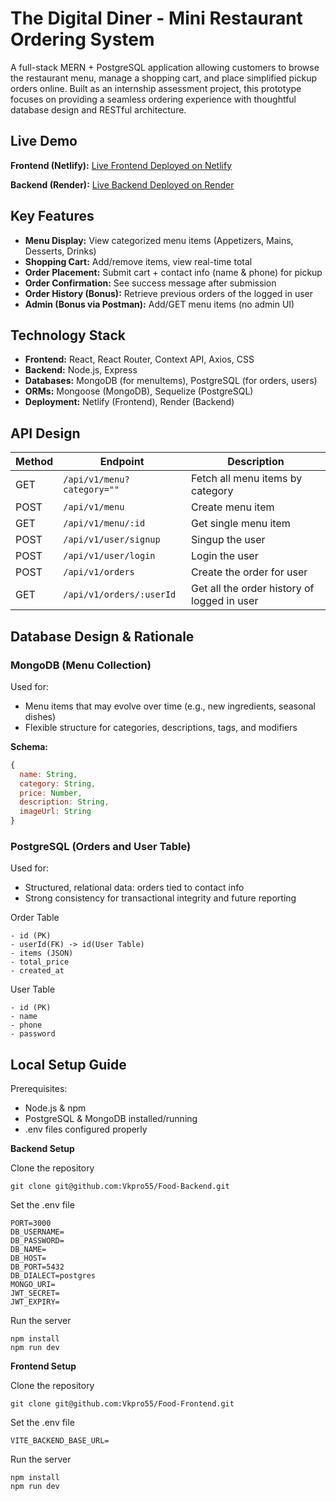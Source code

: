 # The Digital Diner - Mini Restaurant Ordering System

A full-stack MERN + PostgreSQL application allowing customers to browse the restaurant menu, manage a shopping cart, and place simplified pickup orders online. Built as an internship assessment project, this prototype focuses on providing a seamless ordering experience with thoughtful database design and RESTful architecture.

## Live Demo

**Frontend (Netlify):** [Live Frontend Deployed on Netlify](https://6805c22b94fa972d90daa813--fitemefood.netlify.app/)

**Backend (Render):**
[Live Backend Deployed on Render](https://food-backend-3mjr.onrender.com)

## Key Features

- **Menu Display:** View categorized menu items (Appetizers, Mains, Desserts, Drinks)
- **Shopping Cart:** Add/remove items, view real-time total
- **Order Placement:** Submit cart + contact info (name & phone) for pickup
- **Order Confirmation:** See success message after submission
- **Order History (Bonus):** Retrieve previous orders of the logged in user
- **Admin (Bonus via Postman):** Add/GET menu items (no admin UI)

## Technology Stack

- **Frontend:** React, React Router, Context API, Axios, CSS
- **Backend:** Node.js, Express
- **Databases:** MongoDB (for menuItems), PostgreSQL (for orders, users)
- **ORMs:** Mongoose (MongoDB), Sequelize (PostgreSQL)
- **Deployment:** Netlify (Frontend), Render (Backend)

## API Design

| Method | Endpoint                   | Description                                 |
| ------ | -------------------------- | ------------------------------------------- |
| GET    | `/api/v1/menu?category=""` | Fetch all menu items by category            |
| POST   | `/api/v1/menu`             | Create menu item                            |
| GET    | `/api/v1/menu/:id`         | Get single menu item                        |
| POST   | `/api/v1/user/signup`      | Singup the user                             |
| POST   | `/api/v1/user/login`       | Login the user                              |
| POST   | `/api/v1/orders`           | Create the order for user                   |
| GET    | `/api/v1/orders/:userId`   | Get all the order history of logged in user |

## Database Design & Rationale

### MongoDB (Menu Collection)

Used for:

- Menu items that may evolve over time (e.g., new ingredients, seasonal dishes)
- Flexible structure for categories, descriptions, tags, and modifiers

**Schema:**

```js
{
  name: String,
  category: String,
  price: Number,
  description: String,
  imageUrl: String
}
```

### PostgreSQL (Orders and User Table)

Used for:

- Structured, relational data: orders tied to contact info
- Strong consistency for transactional integrity and future reporting

Order Table

```
- id (PK)
- userId(FK) -> id(User Table)
- items (JSON)
- total_price
- created_at

```

User Table

```
- id (PK)
- name
- phone
- password
```

## Local Setup Guide

Prerequisites:

- Node.js & npm
- PostgreSQL & MongoDB installed/running
- .env files configured properly

**Backend Setup**

Clone the repository

```
git clone git@github.com:Vkpro55/Food-Backend.git
```

Set the .env file

```
PORT=3000
DB_USERNAME=
DB_PASSWORD=
DB_NAME=
DB_HOST=
DB_PORT=5432
DB_DIALECT=postgres
MONGO_URI=
JWT_SECRET=
JWT_EXPIRY=
```

Run the server

```
npm install
npm run dev
```

**Frontend Setup**

Clone the repository

```
git clone git@github.com:Vkpro55/Food-Frontend.git
```

Set the .env file

```
VITE_BACKEND_BASE_URL=
```

Run the server

```
npm install
npm run dev
```
